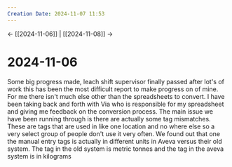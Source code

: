 ```yaml
---
Creation Date: 2024-11-07 11:53
---
```


<- [[2024-11-06]] | [[2024-11-08]]  ->

# 2024-11-06
Some big progress made, leach shift supervisor finally passed after lot's of work this has been the most difficult report to make progress on of mine. For me there isn't much else other than the spreadsheets to convert. I have been taking back and forth with Via who is responsible for my spreadsheet and giving me feedback on the conversion process. The main issue we have been running through is there are actually some tag mismatches. These are tags that are used in like one location and no where else so a very select group of people don't use it very often. We found out that one the manual entry tags is actually in different units in Aveva versus their old system. The tag in the old system is metric tonnes and the tag in the aveva system is in kilograms